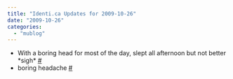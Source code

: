 ```yaml
---
title: "Identi.ca Updates for 2009-10-26"
date: "2009-10-26"
categories: 
  - "mublog"
---
```


- With a boring head for most of the day, slept all afternoon but not better \*sigh\* [#](http://identi.ca/notice/12971977)
- boring headache [#](http://identi.ca/notice/12972249)
